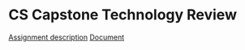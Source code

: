 # CS Capstone Technology Review
[Assignment description](http://eecs.oregonstate.edu/capstone/cs/capstone.cgi?hw=design)
[Document](http://ieeexplore.ieee.org/document/5167255/?arnumber=5167255)
